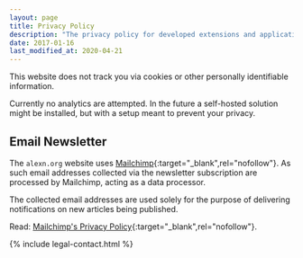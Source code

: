 ```yaml
---
layout: page
title: Privacy Policy
description: "The privacy policy for developed extensions and applications"
date: 2017-01-16
last_modified_at: 2020-04-21
---
```


<p class="intro withcap">
  This website does not track you via cookies or other personally identifiable information.
</p>

Currently no analytics are attempted. In the future a self-hosted solution might be installed, but with a setup meant to prevent your privacy.

## Email Newsletter

The `alexn.org` website uses [Mailchimp](https://mailchimp.com/){:target="_blank",rel="nofollow"}. As such email addresses collected via the newsletter subscription are processed by Mailchimp, acting as a data processor.

The collected email addresses are used solely for the purpose of delivering notifications on new articles being published.

Read: [Mailchimp's Privacy Policy](https://mailchimp.com/legal/privacy/#3._Privacy_for_Contacts){:target="_blank",rel="nofollow"}.

{% include legal-contact.html %}
